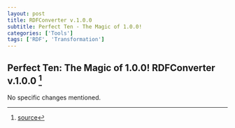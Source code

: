 ```yaml
---
layout: post
title: RDFConverter v.1.0.0
subtitle: Perfect Ten - The Magic of 1.0.0!
categories: ['Tools']
tags: ['RDF', 'Transformation']
---
```


## Perfect Ten: The Magic of 1.0.0! RDFConverter v.1.0.0 [^fn1]

No specific changes mentioned.

[^fn1]: [source](-https://github.com/Mat-O-Lab/RDFConverter/compare/v.0.9.9...v.1.0.0)